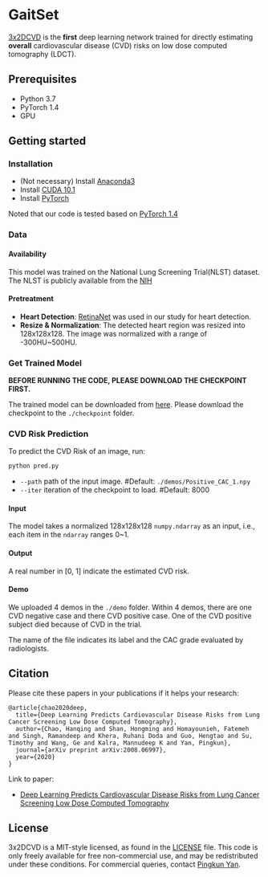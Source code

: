 # GaitSet

[3x2DCVD](https://arxiv.org/abs/2008.06997) is the **first** deep learning network trained for directly estimating **overall** cardiovascular disease (CVD) risks on low dose computed tomography (LDCT).

## Prerequisites

- Python 3.7
- PyTorch 1.4
- GPU


## Getting started
### Installation

- (Not necessary) Install [Anaconda3](https://www.anaconda.com/download/)
- Install [CUDA 10.1](https://developer.nvidia.com/cuda-10.1-download-archive-base)
- Install [PyTorch](http://pytorch.org/)

Noted that our code is tested based on [PyTorch 1.4](https://pytorch.org/get-started/previous-versions/)

### Data 
#### Availability
This model was trained on the National Lung Screening Trial(NLST) dataset. The NLST is publicly available from the [NIH](https://biometry.nci.nih.gov/cdas/learn/nlst/images/)

#### Pretreatment
- **Heart Detection**: [RetinaNet](https://github.com/yhenon/pytorch-retinanet) was used in our study for heart detection.
- **Resize & Normalization**: The detected heart region was resized into 128x128x128. The image was normalized with a range of -300HU~500HU.

### Get Trained Model

**BEFORE RUNNING THE CODE, PLEASE DOWNLOAD THE CHECKPOINT FIRST.**

The trained model can be downloaded from [here](https://1drv.ms/u/s!AurT2TsSKdxQvSOmj5kBiVhfKuDT?e=5oLMka). Please download the checkpoint to the `./checkpoint` folder.

### CVD Risk Prediction

To predict the CVD Risk of an image, run:
```bash
python pred.py
```
- `--path` path of the input image. #Default: `./demos/Positive_CAC_1.npy`
- `--iter` iteration of the checkpoint to load. #Default: 8000

#### Input

The model takes a normalized 128x128x128 `numpy.ndarray` as an input, i.e., each item in the `ndarray` ranges 0~1.

#### Output

A real number in \[0, 1\] indicate the estimated CVD risk.

#### Demo

We uploaded 4 demos in the `./demo` folder. Within 4 demos, there are one CVD negative case and there CVD positive case. One of the CVD positive subject died because of CVD in the trial. 

The name of the file indicates its label and the CAC grade evaluated by radiologists.


## Citation
Please cite these papers in your publications if it helps your research:
```
@article{chao2020deep,
  title={Deep Learning Predicts Cardiovascular Disease Risks from Lung Cancer Screening Low Dose Computed Tomography},
  author={Chao, Hanqing and Shan, Hongming and Homayounieh, Fatemeh and Singh, Ramandeep and Khera, Ruhani Doda and Guo, Hengtao and Su, Timothy and Wang, Ge and Kalra, Mannudeep K and Yan, Pingkun},
  journal={arXiv preprint arXiv:2008.06997},
  year={2020}
}
```
Link to paper:
- [Deep Learning Predicts Cardiovascular Disease Risks from Lung Cancer Screening Low Dose Computed Tomography](https://arxiv.org/abs/2008.06997)


## License
3x2DCVD is a MIT-style licensed, as found in the [LICENSE](LICENSE) file.
This code is only freely available for free non-commercial use, and may be redistributed under these conditions.
For commercial queries, contact [Pingkun Yan](https://dial.rpi.edu/people/pingkun-yan).
